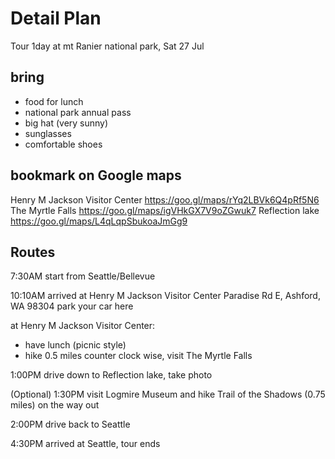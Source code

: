 # Detail Plan 
Tour 1day at mt Ranier national park, Sat 27 Jul

## bring
 - food for lunch
 - national park annual pass
 - big hat (very sunny)
 - sunglasses
 - comfortable shoes

## bookmark on Google maps
Henry M Jackson Visitor Center https://goo.gl/maps/rYq2LBVk6Q4pRf5N6
The Myrtle Falls https://goo.gl/maps/igVHkGX7V9oZGwuk7
Reflection lake https://goo.gl/maps/L4qLqpSbukoaJmGg9

## Routes

7:30AM start from Seattle/Bellevue

10:10AM arrived at 
Henry M Jackson Visitor Center
Paradise Rd E, Ashford, WA 98304
park your car here

at Henry M Jackson Visitor Center:
 - have lunch (picnic style)
 - hike 0.5 miles counter clock wise, visit The Myrtle Falls
 

1:00PM drive down to Reflection lake, take photo

(Optional) 1:30PM visit Logmire Museum and hike Trail of the Shadows (0.75 miles) on the way out

2:00PM drive back to Seattle

4:30PM arrived at Seattle, tour ends
